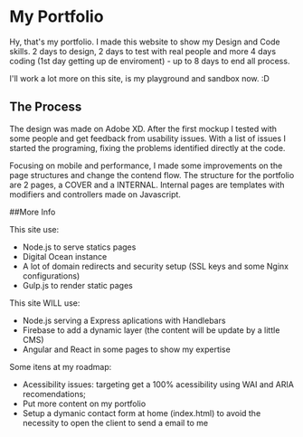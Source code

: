 # My Portfolio

Hy, that's my portfolio. I made this website to show my Design and Code skills. 2 days to design, 2 days to test with real people and more 4 days coding (1st day getting up de enviroment) - up to 8 days to end all process.

I'll work a lot more on this site, is my playground and sandbox now. :D

## The Process

The design was made on Adobe XD. After the first mockup I tested with some people and get feedback from usability issues. With a list of issues I started the programing, fixing the problems identified directly at the code. 

Focusing on mobile and performance, I made some improvements on the page structures and change the contend flow. The structure for the portfolio are 2 pages, a COVER and a INTERNAL. Internal pages are templates with modifiers and controllers made on Javascript. 


##More Info

This site use: 

* Node.js to serve statics pages
* Digital Ocean instance
* A lot of domain redirects and security setup (SSL keys and some Nginx configurations)
* Gulp.js to render static pages

This site WILL use: 

* Node.js serving a Express aplications with Handlebars
* Firebase to add a dynamic layer (the content will be update by a little CMS)
* Angular and React in some pages to show my expertise

Some itens at my roadmap: 

* Acessibility issues: targeting get a 100% acessibility using WAI and ARIA recomendations;
* Put more content on my portfolio
* Setup a dymanic contact form at home (index.html) to avoid the necessity to open the client to send a email to me


